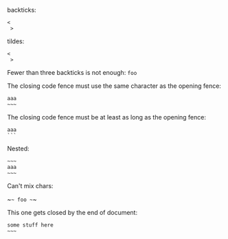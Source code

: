 backticks:

```
<
 >
```

tildes:
~~~
<
 >
~~~

Fewer than three backticks is not enough:
``
foo
``


The closing code fence must use the same character as the opening fence:


```
aaa
~~~
```


The closing code fence must be at least as long as the opening fence:

````
aaa
```
``````

Nested:

~~~~
~~~
aaa
~~~
~~~~


Can't mix chars:

~`~
foo
~`~


This one gets closed by the end of document:
```
some stuff here
~~~
